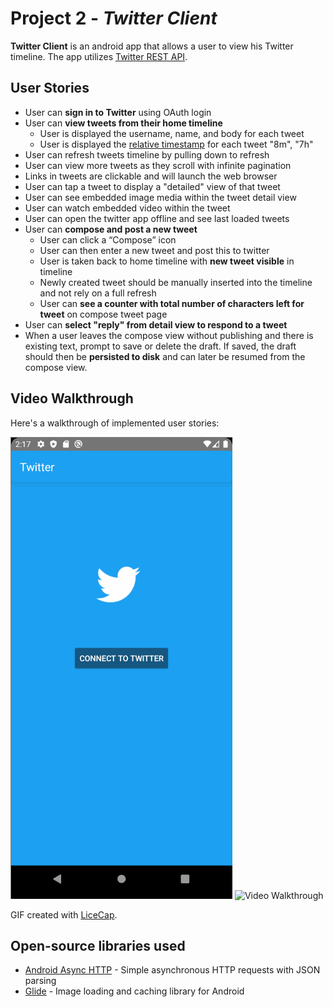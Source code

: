 # Project 2 - *Twitter Client*

**Twitter Client** is an android app that allows a user to view his Twitter timeline. The app utilizes [Twitter REST API](https://dev.twitter.com/rest/public).

## User Stories

- User can **sign in to Twitter** using OAuth login
- User can **view tweets from their home timeline**
  - User is displayed the username, name, and body for each tweet
  - User is displayed the [relative timestamp](https://gist.github.com/nesquena/f786232f5ef72f6e10a7) for each tweet "8m", "7h"
- User can refresh tweets timeline by pulling down to refresh
- User can view more tweets as they scroll with infinite pagination
- Links in tweets are clickable and will launch the web browser
- User can tap a tweet to display a "detailed" view of that tweet
- User can see embedded image media within the tweet detail view
- User can watch embedded video within the tweet
- User can open the twitter app offline and see last loaded tweets
- User can **compose and post a new tweet**
  - User can click a “Compose” icon
  - User can then enter a new tweet and post this to twitter
  - User is taken back to home timeline with **new tweet visible** in timeline
  - Newly created tweet should be manually inserted into the timeline and not rely on a full refresh
  - User can **see a counter with total number of characters left for tweet** on compose tweet page
- User can **select "reply" from detail view to respond to a tweet**
- When a user leaves the compose view without publishing and there is existing text, prompt to save or delete the draft. If saved, the draft should then be **persisted to disk** and can later be resumed from the compose view.

## Video Walkthrough

Here's a walkthrough of implemented user stories:

<img src='walkthrough01.gif' title='Video Walkthrough' width='' alt='Video Walkthrough' />
<img src='walkthrough00.gif' title='Video Walkthrough' width='' alt='Video Walkthrough' />



GIF created with [LiceCap](http://www.cockos.com/licecap/).

## Open-source libraries used

- [Android Async HTTP](https://github.com/codepath/CPAsyncHttpClient) - Simple asynchronous HTTP requests with JSON parsing
- [Glide](https://github.com/bumptech/glide) - Image loading and caching library for Android
